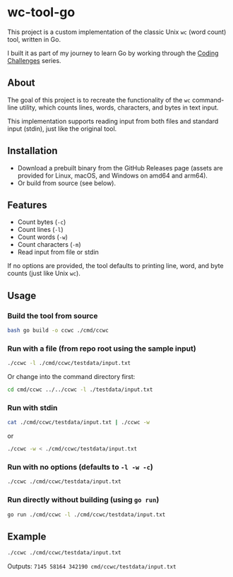# wc-tool-go

This project is a custom implementation of the classic Unix `wc` (word count) tool, written in Go.

I built it as part of my journey to learn Go by working through the [Coding Challenges](https://codingchallenges.fyi/) series.

## About

The goal of this project is to recreate the functionality of the `wc` command-line utility, which counts lines, words, characters, and bytes in text input.

This implementation supports reading input from both files and standard input (stdin), just like the original tool.

## Installation

- Download a prebuilt binary from the GitHub Releases page (assets are provided for Linux, macOS, and Windows on amd64 and arm64).
- Or build from source (see below).

## Features

- Count bytes (`-c`)
- Count lines (`-l`)
- Count words (`-w`)
- Count characters (`-m`)
- Read input from file or stdin

If no options are provided, the tool defaults to printing line, word, and byte counts (just like Unix `wc`).

## Usage

### Build the tool from source
```bash
bash go build -o ccwc ./cmd/ccwc
```

### Run with a file (from repo root using the sample input)
```bash
./ccwc -l ./cmd/ccwc/testdata/input.txt
```

Or change into the command directory first:

```bash
cd cmd/ccwc ../../ccwc -l ./testdata/input.txt
```

### Run with stdin
```bash
cat ./cmd/ccwc/testdata/input.txt | ./ccwc -w
```

or

```bash
./ccwc -w < ./cmd/ccwc/testdata/input.txt
```

### Run with no options (defaults to `-l -w -c`)
```bash
./ccwc ./cmd/ccwc/testdata/input.txt
```

### Run directly without building (using `go run`)
```bash
go run ./cmd/ccwc -l ./cmd/ccwc/testdata/input.txt
```

## Example
```bash
./ccwc ./cmd/ccwc/testdata/input.txt
```

Outputs: `7145 58164 342190 cmd/ccwc/testdata/input.txt`
